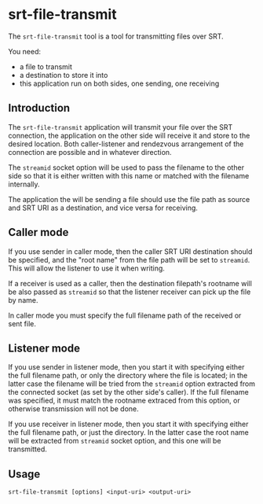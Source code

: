 # srt-file-transmit

The `srt-file-transmit` tool is a tool for transmitting files over SRT.

You need:

 - a file to transmit
 - a destination to store it into
 - this application run on both sides, one sending, one receiving

## Introduction

The `srt-file-transmit` application will transmit your file over the SRT connection,
the application on the other side will receive it and store to the desired location.
Both caller-listener and rendezvous arrangement of the connection are possible
and in whatever direction.

The `streamid` socket option will be used to pass the filename to the other side
so that it is either written with this name or matched with the filename internally.

The application the will be sending a file should use the file path as source and
SRT URI as a destination, and vice versa for receiving.

## Caller mode

If you use sender in caller mode, then the caller SRT URI destination should be
specified, and the "root name" from the file path will be set to `streamid`.
This will allow the listener to use it when writing.

If a receiver is used as a caller, then the destination filepath's rootname
will be also passed as `streamid` so that the listener receiver can pick up the
file by name.

In caller mode you must specify the full filename path of the received or sent
file.

## Listener mode

If you use sender in listener mode, then you start it with specifying either the
full filename path, or only the directory where the file is located; in the latter
case the filename will be tried from the `streamid` option extracted from the
connected socket (as set by the other side's caller). If the full filename was
specified, it must match the rootname extraced from this option, or otherwise
transmission will not be done.

If you use receiver in listener mode, then you start it with specifying either
the full filename path, or just the directory. In the latter case the root name
will be extracted from `streamid` socket option, and this one will be transmitted.

## Usage

```
srt-file-transmit [options] <input-uri> <output-uri>
```

